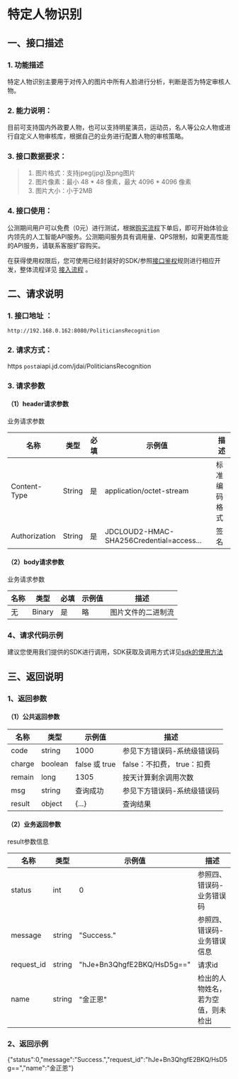 # 特定人物识别

## 一、接口描述 
### 1. 功能描述  
  特定人物识别主要用于对传入的图片中所有人脸进行分析，判断是否为特定审核人物。
### 2. 能力说明：  
  目前可支持国内外政要人物，也可以支持明星演员，运动员，名人等公众人物或进行自定义人物审核库，根据自己的业务进行配置人物的审核策略。
### 3. 接口数据要求：  
> 1. 图片格式：支持jpeg(jpg)及png图片
> 2. 图片像素：最小 48 \* 48 像素，最大 4096 \* 4096 像素
> 3. 图片大小：小于2MB

### 4. 接口使用：  

公测期间用户可以免费（0元）进行测试，根据[购买流程](http://neuhub.jd.com/ai/api/image/pep)下单后，即可开始体验业内领先的人工智能API服务。公测期间服务具有调用量、QPS限制，如需更高性能的API服务，请联系客服扩容购买。


在获得使用权限后，您可使用已经封装好的SDK/参照[接口鉴权](https://aidoc.jd.com/user/auth.html)规则进行相应开发，整体流程详见   [接入流程](https://aidoc.jd.com/user/flow.html)  。

## 二、请求说明
### 1. 接口地址 ：
```
http://192.168.0.162:8080/PoliticiansRecognition
```
### 2. 请求方式：  
https  `post`aiapi.jd.com/jdai/PoliticiansRecognition
### 3. 请求参数    

#### （1）header请求参数
业务请求参数

名称 | 类型 | 必填 | 示例值 | 描述
------|-----|-----|-----|-----
Content-Type | String | 是 | application/octet-stream | 标准编码格式
Authorization | String | 是 | JDCLOUD2-HMAC-SHA256Credential=access... | 签名

#### （2）body请求参数
业务请求参数

名称 | 类型 | 必填 | 示例值 | 描述
------|-----|-----|-----|-----
无 | Binary | 是 | 略 | 图片文件的二进制流

### 4、请求代码示例
建议您使用我们提供的SDK进行调用，SDK获取及调用方式详见[sdk的使用方法](未发布)

## 三、返回说明
### 1、返回参数
#### （1）公共返回参数  

名称 | 类型 | 示例值 | 描述
------|-----|-----|-----
code | string | 1000 | 参见下方错误码-系统级错误码
charge | boolean | false 或 true | false：不扣费， true：扣费
remain | long | 1305 | 按天计算剩余调用次数
msg | string | 查询成功 | 参见下方错误码-系统级错误码
result | object | {...} | 查询结果

#### （2）业务返回参数

result参数信息

名称 | 类型 | 示例值 | 描述
------|-----|-----|-----
status|	int|	0|	参照四、错误码-业务错误码
message|	string|	"Success."|	参照四、错误码-业务错误信息
request_id| string| "hJe+Bn3QhgfE2BKQ/HsD5g=="| 请求id
name|	string|	"金正恩"|	检出的人物姓名，若为空值，则未检出

### 2、返回示例    

{"status":0,"message":"Success.","request_id":"hJe+Bn3QhgfE2BKQ/HsD5g==","name":"金正恩"}


